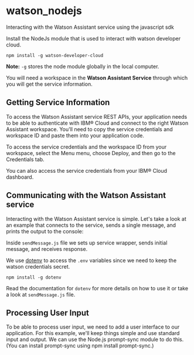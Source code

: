# watson_nodejs
Interacting with the Watson Assistant service using the javascript sdk

Install the NodeJs module that is used to interact with watson developer cloud.

```
npm install -g watson-developer-cloud
```

**Note:** ```-g``` stores the node module globally in the local computer.

You will need a workspace in the **Watson Assistant Service** through which you 
will get the service information.

## Getting Service Information
To access the Watson Assistant service REST APIs, your application needs to be 
able to authenticate with IBM® Cloud and connect to the right Watson Assistant 
workspace. You'll need to copy the service credentials and workspace ID and paste 
them into your application code.

To access the service credentials and the workspace ID from your workspace, 
select the Menu menu, choose Deploy, and then go to the Credentials tab.

You can also access the service credentials from your IBM® Cloud dashboard.

## Communicating with the Watson Assistant service
Interacting with the Watson Assistant service is simple. Let's take a look at an 
example that connects to the service, sends a single message, and prints the 
output to the console:

Inside ```sendMessage.js``` file we sets up service wrapper, sends initial 
message, and receives response.

We use [dotenv](https://github.com/motdotla/dotenv) to access the ```.env``` 
variables since we need to keep the watson credentials secret.

```
npm install -g dotenv
```

Read the documentation for ```dotenv``` for more details on how to use it or take 
a look at ```sendMessage.js``` file.

## Processing User Input
To be able to process user input, we need to add a user interface to our 
application. For this example, we'll keep things simple and use standard input 
and output. We can use the Node.js prompt-sync module to do this. (You can 
install prompt-sync using npm install prompt-sync.)
